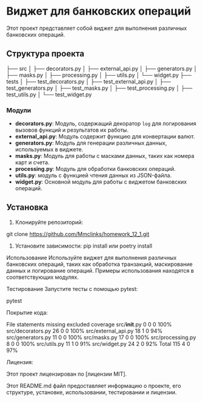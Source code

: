 # Виджет для банковских операций

Этот проект представляет собой виджет для выполнения различных банковских операций.

## Структура проекта

├── src
│ ├── decorators.py
│ ├── external_api.py
│ ├── generators.py
│ ├── masks.py
│ ├── processing.py
│ ├── utils.py
│ └── widget.py
├── tests
│ ├── test_decorators.py
│ ├── test_external_api.py
│ ├── test_generators.py
│ ├── test_masks.py
│ ├── test_processing.py
│ ├── test_utils.py
│ └── test_widget.py



### Модули

- **decorators.py**: Модуль, содержащий декоратор `log` для логирования вызовов функций и результатов их работы.
- **external_api.py**: Модуль содержит функцию для конвертации валют.
- **generators.py**: Модуль для генерации различных данных, используемых в виджете.
- **masks.py**: Модуль для работы с масками данных, таких как номера карт и счета.
- **processing.py**: Модуль для обработки банковских операций.
- **utils.py**: модуль с функцией чтения данных из JSON-файла.
- **widget.py**: Основной модуль для работы с виджетом банковских операций.
## Установка

1. Клонируйте репозиторий:

git clone https://github.com/Mmclinks/homework_12_1.git

   
1. Установите зависимости:
pip install
или
poetry install

Использование
Используйте виджет для выполнения различных банковских операций, 
таких как обработка транзакций, маскирование данных и логирование операций. 
Примеры использования находятся в соответствующих модулях.

Тестирование
Запустите тесты с помощью pytest:

pytest

Покрытие кода:


File	            statements	 missing   excluded	  coverage
src/__init__.py	    0	         0	       0	      100%
src/decorators.py	26	         0	       0	      100%
src/external_api.py	18	         1	       0	      94%
src/generators.py	11         	 0	       0	      100%
src/masks.py	    17	         0	       0	      100%
src/processing.py	8	         0	       0	      100%
src/utils.py	    11	         1	       0	      91%
src/widget.py	    24	         2	       0	      92%
Total	            115	         4	       0	      97%

  

Лицензия:

Этот проект лицензирован по [лицензии MIT].

Этот README.md файл предоставляет информацию о проекте, его 
структуре, установке, использовании, тестировании и лицензии.
